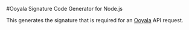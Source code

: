 #Ooyala Signature Code Generator for Node.js

This generates the signature that is required for an [Ooyala](http://www.ooyala.com/) API request.